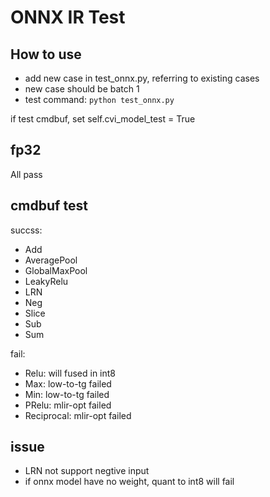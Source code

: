 # ONNX IR Test


## How to use
* add new case in test_onnx.py, referring to existing cases
* new case should be batch 1
* test command:
```python test_onnx.py```

if test cmdbuf, set self.cvi_model_test = True


## fp32

All pass


## cmdbuf test
succss:
* Add
* AveragePool
* GlobalMaxPool
* LeakyRelu
* LRN
* Neg
* Slice
* Sub
* Sum

fail:
* Relu: will fused in int8
* Max: low-to-tg failed
* Min: low-to-tg failed
* PRelu: mlir-opt failed
* Reciprocal: mlir-opt failed

## issue
* LRN not support negtive input
* if onnx model have no weight, quant to int8 will fail